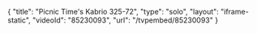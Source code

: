 {
    "title": "Picnic Time's Kabrio 325-72",
    "type": "solo",
    "layout": "iframe-static",
    "videoId": "85230093",
    "url": "\/tvpembed\/85230093"
}